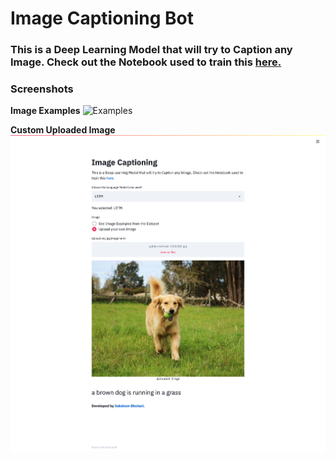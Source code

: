 # Image Captioning Bot
### This is a Deep Learning Model that will try to Caption any Image. Check out the Notebook used to train this [here.](https://github.com/saksham2001/ImageCaptioning/blob/master/Training%20Notebook.ipynb)

### Screenshots
**Image Examples**
![Examples](screenshots/example-1.png)


**Custom Uploaded Image**
![Test](screenshots/example-2.png)
